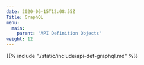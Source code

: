 ```yaml
---
date: 2020-06-15T12:08:55Z
Title: GraphQL
menu:
  main:
    parent: "API Definition Objects"
weight: 12
---
```


{{% include "./static/include/api-def-graphql.md" %}}